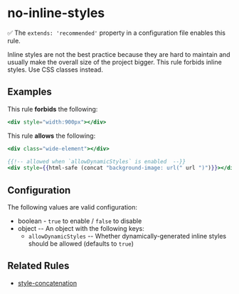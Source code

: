 # no-inline-styles

:white_check_mark: The `extends: 'recommended'` property in a configuration file enables this rule.

Inline styles are not the best practice because they are hard to maintain and usually make the overall size of the project bigger. This rule forbids inline styles. Use CSS classes instead.

## Examples

This rule **forbids** the following:

```hbs
<div style="width:900px"></div>
```

This rule **allows** the following:

```hbs
<div class="wide-element"></div>
```

```hbs
{{!-- allowed when `allowDynamicStyles` is enabled  --}}
<div style={{html-safe (concat "background-image: url(" url ")")}}></div>
```

## Configuration

 The following values are valid configuration:

* boolean - `true` to enable / `false` to disable
* object -- An object with the following keys:
  * `allowDynamicStyles` -- Whether dynamically-generated inline styles should be allowed (defaults to `true`)

## Related Rules

* [style-concatenation](style-concatenation.md)
